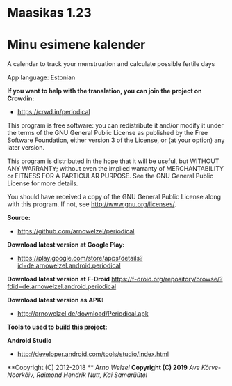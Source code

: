 #  **Maasikas 1.23**
# Minu esimene kalender

A calendar to track your menstruation and calculate possible fertile days

App language:
Estonian

**If you want to help with the translation, you can join the project on Crowdin:**

 - https://crwd.in/periodical

This program is free software: you can redistribute it and/or modify
it under the terms of the GNU General Public License as published by
the Free Software Foundation, either version 3 of the License, or
(at your option) any later version.

This program is distributed in the hope that it will be useful,
but WITHOUT ANY WARRANTY; without even the implied warranty of
MERCHANTABILITY or FITNESS FOR A PARTICULAR PURPOSE.  See the
GNU General Public License for more details.

You should have received a copy of the GNU General Public License
along with this program.  If not, see <http://www.gnu.org/licenses/>.


**Source:**
 - https://github.com/arnowelzel/periodical

**Download latest version at Google Play:**
 - https://play.google.com/store/apps/details?id=de.arnowelzel.android.periodical

**Download latest version at F-Droid**
https://f-droid.org/repository/browse/?fdid=de.arnowelzel.android.periodical

**Download latest version as APK:**
 - http://arnowelzel.de/download/Periodical.apk

**Tools to used to build this project:**

**Android Studio**  
 - http://developer.android.com/tools/studio/index.html
 
 
**Copyright (C) 2012-2018 ** *Arno Welzel*
**Copyright (C) 2019** *Ave Kõrve-Noorkõiv, Raimond Hendrik Nutt, Kai Samarüütel*
